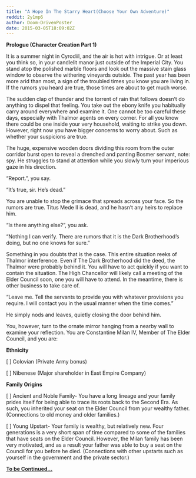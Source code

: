 ```yaml
---
title: "A Hope In The Starry Heart(Choose Your Own Adventure)"
reddit: 2y1mp6
author: Doom-DrivenPoster
date: 2015-03-05T18:09:02Z
---
```


**Prologue (Character Creation Part 1)**

It is a summer night in Cyrodiil, and the air is hot with intrigue. Or at least you think so, in your candlelit manor just outside of the Imperial City. You stand atop the polished marble floors and look out the massive stain glass window to observe the withering vineyards outside. The past year has been more arid than most, a sign of the troubled times you know you are living in. If the rumors you heard are true, those times are about to get much worse.

The sudden clap of thunder and the torrent of rain that follows doesn’t do anything to dispel that feeling. You take out the ebony knife you habitually carry around everywhere and examine it. One cannot be too careful these days, especially with Thalmor agents on every corner. For all you know there could be one inside your very household, waiting to strike you down. However, right now you have bigger concerns to worry about. Such as whether your suspicions are true.

The huge, expensive wooden doors dividing this room from the outer corridor burst open to reveal a drenched and panting Bosmer servant, note: spy. He struggles to stand at attention while you slowly turn your imperious gaze in his direction.

“Report.”, you say.

“It’s true, sir. He’s dead.”

You are unable to stop the grimace that spreads across your face. So the rumors are true. Titus Mede II is dead, and he hasn’t any heirs to replace him.

“Is there anything else?”, you ask.

“Nothing I can verify. There are rumors that it is the Dark Brotherhood’s doing, but no one knows for sure.”

Something in you doubts that is the case. This entire situation reeks of Thalmor interference. Even if The Dark Brotherhood did the deed, the Thalmor were probably behind it. You will have to act quickly if you want to contain the situation. The High Chancellor will likely call a meeting of the Elder Council soon, one you will have to attend. In the meantime, there is other business to take care of.

“Leave me. Tell the servants to provide you with whatever provisions you require. I will contact you in the usual manner when the time comes.”

He simply nods and leaves, quietly closing the door behind him.

You, however, turn to the ornate mirror hanging from a nearby wall to examine your reflection. You are Constantine Milan IV, Member of The Elder Council, and you are:

**Ethnicity**

[ ] Colovian (Private Army bonus)

[ ] Nibenese (Major shareholder in East Empire Company) 

**Family Origins**

[ ] Ancient and Noble Family- You have a long lineage and your family prides itself for being able to trace its roots back to the Second Era. As such, you inherited your seat on the Elder Council from your wealthy father. (Connections to old money and older families.)

[ ] Young Upstart- Your family is wealthy, but relatively new. Four generations is a very short span of time compared to some of the families that have seats on the Elder Council. However, the Milan family has been very motivated, and as a result your father was able to buy a seat on the Council for you before he died. (Connections with other upstarts such as yourself in the government and the private sector.)

[**To be Continued...**](http://www.reddit.com/r/teslore/comments/2y3b6k/a_hope_in_the_starry_heartchoose_your_own/)
